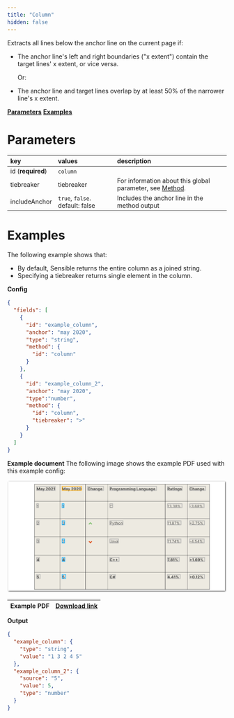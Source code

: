 ```yaml
---
title: "Column"
hidden: false
---
```

Extracts all lines below the anchor line on the current page if:

- The anchor line's left and right boundaries ("x extent") contain the target lines' x extent, or vice versa. 

  Or:

- The anchor line and target lines overlap by at least 50% of the narrower line's x extent.

[**Parameters**](doc:column#parameters)
[**Examples**](doc:column#examples)

Parameters
====


| key               | values                          | description                                                  |
| :---------------- | :------------------------------ | :----------------------------------------------------------- |
| id (**required**) | `column`                        |                                                              |
| tiebreaker        | tiebreaker                      | For information about this global parameter, see [Method](doc:method#parameters). |
| includeAnchor     | `true`, `false`. default: false | Includes the anchor line in the method output                |

Examples
====

The following example shows that:

- By default, Sensible returns the entire column as a joined string.
- Specifying a tiebreaker returns single element in the column.

**Config**

```json
{
  "fields": [
    {
      "id": "example_column",
      "anchor": "may 2020",
      "type": "string",
      "method": {
        "id": "column"
      }
    },
    {
      "id": "example_column_2",
      "anchor": "may 2020",
      "type":"number",
      "method": {
        "id": "column",
        "tiebreaker": ">"
      }
    }
  ]
}
```

**Example document**
The following image shows the example PDF used with this example config:

![Click to enlarge](https://raw.githubusercontent.com/sensible-hq/sensible-docs/main/readme-sync/assets/v0/images/final/column.png)

| Example PDF | [Download link](https://raw.githubusercontent.com/sensible-hq/sensible-docs/main/readme-sync/assets/v0/pdfs/row_column.pdf) |
| ----------- | ------------------------------------------------------------ |

**Output**

```json
{
  "example_column": {
    "type": "string",
    "value": "1 3 2 4 5"
  },
  "example_column_2": {
    "source": "5",
    "value": 5,
    "type": "number"
  }
}
```



 
